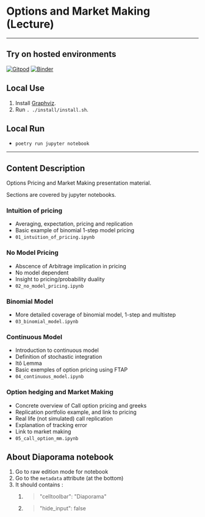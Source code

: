 # Options and Market Making (Lecture)

---

## Try on hosted environments

[![Gitpod](https://gitpod.io/button/open-in-gitpod.svg)](https://gitpod.io/#https://github.com/RedRise/lect_options_and_mm) 
[![Binder](https://mybinder.org/badge_logo.svg)](https://mybinder.org/v2/gh/RedRise/lect_options_and_mm/HEAD)

## Local Use

1. Install [Graphviz](https://www.graphviz.org/download).
2. Run ```. ./install/install.sh```.

## Local Run

- ```poetry run jupyter notebook```

---

## Content Description

Options Pricing and Market Making presentation material.

Sections are covered by jupyter notebooks.

### Intuition of pricing

- Averaging, expectation, pricing and replication
- Basic example of binomial 1-step model pricing
- ```01_intuition_of_pricing.ipynb```

### No Model Pricing

- Abscence of Arbitrage implication in pricing
- No model dependent
- Insight to pricing/probability duality
- ```02_no_model_pricing.ipynb```

### Binomial Model

- More detailed coverage of binomial model, 1-step and multistep
- ```03_binomial_model.ipynb```

### Continuous Model

- Introduction to continuous model
- Definition of stochastic integration
- Itô Lemma
- Basic exemples of option pricing using FTAP
- ```04_continuous_model.ipynb```

### Option hedging and Market Making

- Concrete overview of Call option pricing and greeks
- Replication portfolio example, and link to pricing
- Real life (not simulated) call replication
- Explanation of tracking error
- Link to market making
- ```05_call_option_mm.ipynb```

## About Diaporama notebook

1. Go to raw edition mode for notebook
2. Go to the ```metadata``` attribute (at the bottom)
3. It should contains :
   1. >"celltoolbar": "Diaporama"
   2. >"hide_input": false
